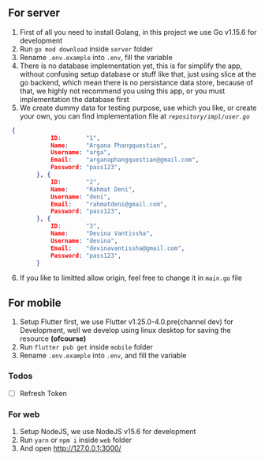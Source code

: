 ## For server
1. First of all you need to install Golang, in this project we use Go v1.15.6 for development
2. Run `go mod download` inside `server` folder
3. Rename `.env.example` into `.env`, fill the variable
4. There is no database implementation yet, this is for simplify the app, without confusing setup database or stuff like that, just using slice at the go backend, which mean there is no persistance data store, because of that, we highly not recommend you using this app, or you must implementation the database first
5. We create dummy data for testing purpose, use which you like, or create your own, you can find implementation file at *`repository/impl/user.go`*
```json
 {
			ID:       "1",
			Name:     "Argana Phangquestian",
			Username: "arga",
			Email:    "arganaphangquestian@gmail.com",
			Password: "pass123",
		}, {
			ID:       "2",
			Name:     "Rahmat Deni",
			Username: "deni",
			Email:    "rahmatdeni@gmail.com",
			Password: "pass123",
		}, {
			ID:       "3",
			Name:     "Devina Vantissha",
			Username: "devina",
			Email:    "devinavantissha@gmail.com",
			Password: "pass123",
		}
```
6. If you like to limitted allow origin, feel free to change it in `main.go` file

## For mobile
1. Setup Flutter first, we use Flutter v1.25.0-4.0.pre(channel dev) for Development, well we develop using linux desktop for saving the resource **(ofcourse)**
2. Run `flutter pub get` inside `mobile` folder
3. Rename `.env.example` into `.env`, and fill the variable

### Todos
- [ ] Refresh Token

### For web
1. Setup NodeJS, we use NodeJS v15.6 for development
2. Run `yarn` or `npm i` inside `web` folder
3. And open http://127.0.0.1:3000/